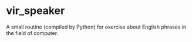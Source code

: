 # vir_speaker
A  small routine (compiled by Python) for exercise about English phrases in the field of computer.
